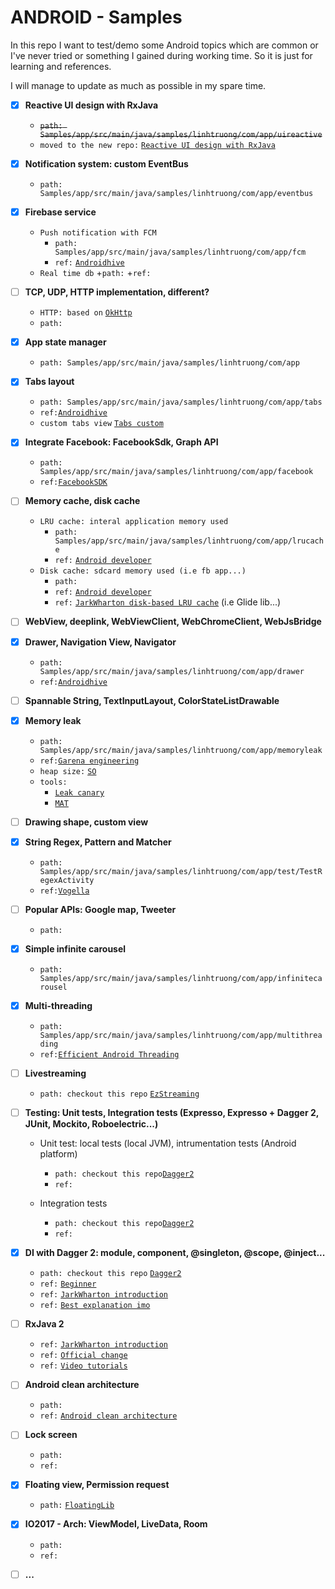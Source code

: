 # ANDROID - Samples
In this repo I want to test/demo some Android topics which are common or I've never tried or something I gained during working time. So it is just for learning and references.

I will manage to update as much as possible in my spare time.

- [x] **Reactive UI design with RxJava**
  + ~~`path: Samples/app/src/main/java/samples/linhtruong/com/app/uireactive`~~
  + `moved to the new repo:` [`Reactive UI design with RxJava`](https://github.com/truongngoclinh/reactive-ui-with-rxjava)
  
- [x] **Notification system: custom EventBus**
  + `path: Samples/app/src/main/java/samples/linhtruong/com/app/eventbus`
  
- [x] **Firebase service**
  + `Push notification with FCM`
    + `path: Samples/app/src/main/java/samples/linhtruong/com/app/fcm`
    + `ref:` [`Androidhive`](http://www.androidhive.info/2012/10/android-push-notifications-using-google-cloud-messaging-gcm-php-and-mysql/)
  + `Real time db`
    +`path:`
    +`ref:`
  
- [ ] **TCP, UDP, HTTP implementation, different?**
  + `HTTP: based on` [`OkHttp`](https://github.com/square/okhttp)
  + `path:`
  
- [x] **App state manager**
  + `path: Samples/app/src/main/java/samples/linhtruong/com/app`

- [x] **Tabs layout**
  + `path: Samples/app/src/main/java/samples/linhtruong/com/app/tabs`
  + `ref:`[`Androidhive`](http://www.androidhive.info/2015/09/android-material-design-working-with-tabs/)
  + `custom tabs view` [`Tabs custom`](https://github.com/truongngoclinh/android_dagger2_sample)
  
- [x] **Integrate Facebook: FacebookSdk, Graph API**
  + `path: Samples/app/src/main/java/samples/linhtruong/com/app/facebook`
  + `ref:`[`FacebookSDK`](https://developers.facebook.com/docs/android/)

- [ ] **Memory cache, disk cache**
  + `LRU cache: interal application memory used`
    + `path: Samples/app/src/main/java/samples/linhtruong/com/app/lrucache`
    + `ref:` [`Android developer`](https://developer.android.com/reference/android/util/LruCache.html)
  + `Disk cache: sdcard memory used (i.e fb app...)`
    + `path: `
    + `ref:` [`Android developer`](https://developer.android.com/topic/performance/graphics/cache-bitmap.html#disk-cache)
    + `ref:` [`JarkWharton disk-based LRU cache`](https://github.com/JakeWharton/DiskLruCache) (i.e Glide lib...)

- [ ] **WebView, deeplink, WebViewClient, WebChromeClient, WebJsBridge**

- [x] **Drawer, Navigation View, Navigator**
  + `path: Samples/app/src/main/java/samples/linhtruong/com/app/drawer`
  + `ref:`[`Androidhive`](http://www.androidhive.info/2013/11/android-sliding-menu-using-navigation-drawer/)

- [ ] **Spannable String, TextInputLayout, ColorStateListDrawable**

- [x] **Memory leak**
  + `path: Samples/app/src/main/java/samples/linhtruong/com/app/memoryleak`
  + `ref:`[`Garena engineering`](https://engineering.garena.com/memory-leaks-in-android/)
  + `heap size:` [`SO`](http://stackoverflow.com/questions/18675557/what-is-the-maximum-amount-of-ram-an-app-can-use)
  + `tools:` 
    + [`Leak canary`](https://github.com/square/leakcanary)
    + [`MAT`](https://android-developers.googleblog.com/2011/03/memory-analysis-for-android.html)
  
- [ ] **Drawing shape,  custom view**

- [x] **String Regex, Pattern and Matcher**
  + `path: Samples/app/src/main/java/samples/linhtruong/com/app/test/TestRegexActivity`
  + `ref:`[`Vogella`](http://www.vogella.com/tutorials/JavaRegularExpressions/article.html)
  
- [ ] **Popular APIs: Google map, Tweeter**
  + `path:`
  
- [x] **Simple infinite carousel**
  + `path: Samples/app/src/main/java/samples/linhtruong/com/app/infinitecarousel`
  
- [x] **Multi-threading**
  + `path: Samples/app/src/main/java/samples/linhtruong/com/app/multithreading`
  + `ref:`[`Efficient Android Threading`](http://shop.oreilly.com/product/0636920029397.do) 

- [ ] **Livestreaming**
  + `path: checkout this repo` [`EzStreaming`](https://github.com/truongngoclinh/ezstreaming)
  
- [ ] **Testing: Unit tests, Integration tests (Expresso, Expresso + Dagger 2, JUnit, Mockito, Roboelectric...)**
  + Unit test: local tests (local JVM), intrumentation tests (Android platform)
    + `path: checkout this repo`[`Dagger2`](https://github.com/truongngoclinh/android_dagger2_sample)
    + `ref:`
    
  + Integration tests
    + `path: checkout this repo`[`Dagger2`](https://github.com/truongngoclinh/android_dagger2_sample)
    + `ref:`
  
- [x] **DI with Dagger 2: module, component, @singleton, @scope, @inject...**
  + `path: checkout this repo` [`Dagger2`](https://github.com/truongngoclinh/android_dagger2_sample)
  + `ref:` [`Beginner`](https://medium.com/@Miqubel/understanding-dagger-2-367ff1bd184f#.6h6kesto9)
  + `ref:` [`JarkWharton introduction`](https://www.youtube.com/watch?v=plK0zyRLIP8)
  + `ref:` [`Best explanation imo`](https://www.youtube.com/watch?v=Qwk7ESmaCq0&index=1&list=PLuR1PJnGR-Ih-HXnGSpnqjdhdvqcwhfFU)
  
- [ ] **RxJava 2**
  + `ref:` [`JarkWharton introduction`](https://www.youtube.com/watch?v=htIXKI5gOQU)
  + `ref:` [`Official change`](https://realm.io/news/gotocph-jake-wharton-exploring-rxjava2-android/)
  + `ref:` [`Video tutorials`](https://www.youtube.com/user/TwistedEquations/videos)
  
- [ ] **Android clean architecture**
  + `path:`
  + `ref:` [`Android clean architecture`](https://github.com/android10/Android-CleanArchitecture)
  
- [ ] **Lock screen**
  + `path:`
  + `ref:`
  
- [x] **Floating view, Permission request**
  + `path:` [`FloatingLib`](https://github.com/truongngoclinh/FloatingLib/blob/master/app/src/main/java/floatinglib/ved/garena/com/floatinglib/utils/FVPermissionUtils.java)
  
- [x] **IO2017 - Arch: ViewModel, LiveData, Room**
  + `path:`
  + `ref:`
  
- [ ] **...**
